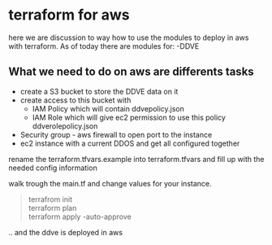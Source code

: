 # terraform for aws
here we are discussion to way how to use the modules to deploy in aws with terraform.
As of today there are modules for:
-DDVE

## What we need to do on aws are differents tasks     
* create a S3 bucket to store the DDVE data on it  
* create access to this bucket with  
  * IAM Policy which will contain ddvepolicy.json  
  * IAM Role which will give ec2 permission to use this policy ddverolepolicy.json  
* Security group - aws firewall to open port to the instance  
* ec2 instance with a current DDOS and get all configured together  

rename the terraform.tfvars.example into terraform.tfvars and fill up with the needed config information

walk trough the main.tf and change values for your instance.


> terrafrom init  
> terraform plan  
> terraform apply -auto-approve   

.. and the ddve is deployed in aws  
